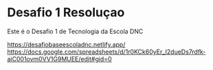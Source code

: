 # Desafio 1 Resoluçao
Este é o Desafio 1 de Tecnologia da Escola DNC

https://desafiobaseescoladnc.netlify.app/
https://docs.google.com/spreadsheets/d/1r0KCk60yEr_I2dueDs7rdfk-aiC001ovm0VV1G9MUEE/edit#gid=0
